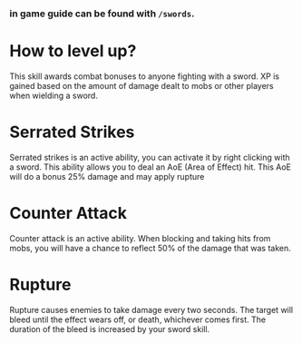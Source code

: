 ### in game guide can be found with `/swords`.

# How to level up?
This skill awards combat bonuses to anyone fighting with a sword. XP is gained based on the amount of damage dealt to mobs or other players when wielding a sword.

# Serrated Strikes
Serrated strikes is an active ability, you can activate it by right clicking with a sword. This ability allows you to deal an AoE (Area of Effect) hit. This AoE will do a bonus 25% damage and may apply rupture

# Counter Attack
Counter attack is an active ability. When blocking and taking hits from mobs, you will have a chance to reflect 50% of the damage that was taken.

# Rupture
Rupture causes enemies to take damage every two seconds. The target will bleed until the effect wears off, or death, whichever comes first. The duration of the bleed is increased by your sword skill.